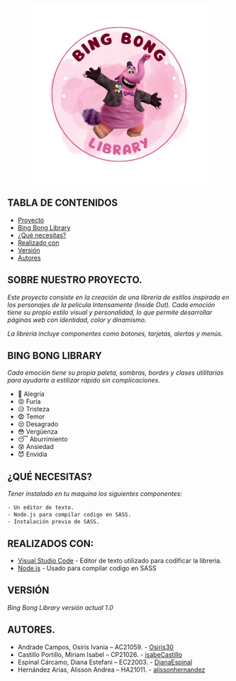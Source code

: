 <p align="center">
  <a href="https://getbootstrap.com/">
    <img src="./img/Logo.png" alt="Logo" width="400" height="400">
  </a>
</p>

## TABLA DE CONTENIDOS

- [Proyecto](#sobre-nuestro-proyecto)
- [Bing Bong Library](#bing-bong-library)
- [¿Qué necesitas?](#qué-necesitas)
- [Realizado con](#realizados-con)
- [Versión](#version)
- [Autores](#autores)

## SOBRE NUESTRO PROYECTO.

_Este proyecto consiste en la creación de una librería de estilos inspirada en los personajes de la película *Intensamente (Inside Out)*. Cada emoción tiene su propio estilo visual y personalidad, lo que permite desarrollar páginas web con identidad, color y dinamismo._

_La librería incluye componentes como botones, tarjetas, alertas y menús._

## BING BONG LIBRARY

_Cada emoción tiene su propia paleta, sombras, bordes y clases utilitarias para ayudarte a estilizar rápido sin complicaciones._

- 🎉 Alegría
- 😡 Furia
- 😥 Tristeza
- 😨 Temor
- 😒 Desagrado
- 😳 Vergüenza
- 😴 Aburrimiento
- 😰 Ansiedad
- 😈 Envidia

## ¿QUÉ NECESITAS?

_Tener instalado en tu maquina los siguientes componentes:_

```
- Un editor de texto.
- Node.js para compilar codigo en SASS.
- Instalación previa de SASS.
```

## REALIZADOS CON:

* [Visual Studio Code](https://code.visualstudio.com/) - Editor de texto utilizado para codificar la libreria.
* [Node.js](https://nodejs.org/en) - Usado para compilar codigo en SASS

## VERSIÓN

_Bing Bong Library versión actual 1.0_

## AUTORES.

* Andrade Campos, Osiris Ivania – AC21059. - [Osiris30](https://github.com/Osiris30)
* Castillo Portillo, Miriam Isabel – CP21026. - [isabeCastillo](https://github.com/isabeCastillo)
* Espinal Cárcamo, Diana Estefani – EC22003. - [DianaEspinal](https://github.com/DianaEspinal)
* Hernández Arias, Alisson Andrea – HA21011. - [alissonhernandez](https://github.com/alissonhernandez)


